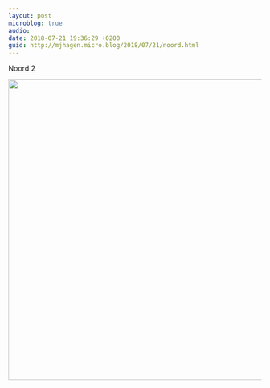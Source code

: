 ```yaml
---
layout: post
microblog: true
audio: 
date: 2018-07-21 19:36:29 +0200
guid: http://mjhagen.micro.blog/2018/07/21/noord.html
---
```

Noord 2

<img src="http://mjhagen.micro.blog/uploads/2018/0d8e0dc7a2.jpg" width="600" height="600" />

